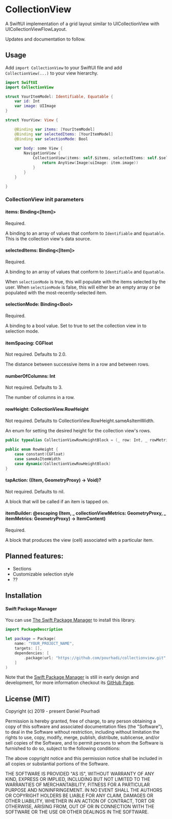 # CollectionView

A SwiftUI implementation of a grid layout similar to UICollectionView with UICollectionViewFlowLayout.

Updates and documentation to follow.

## Usage

Add `import CollectionView` to your SwiftUI file and add `CollectionView(...)` to your view hierarchy. 

```swift
import SwiftUI
import CollectionView

struct YourItemModel: Identifiable, Equatable {
    var id: Int
    var image: UIImage
}

struct YourView: View {

    @Binding var items: [YourItemModel]
    @Binding var selectedItems: [YourItemModel]
    @Binding var selectionMode: Bool
    
    var body: some View {
        NavigationView {
            CollectionView(items: self.$items, selectedItems: self.$selectedItems, selectionMode: self.$selectionMode)  { (item, collectionViewMetrics, itemMetrics) -> AnyView in
                return AnyView(Image(uiImage: item.image))
            }
        }
    }

}

```

### CollectionView init parameters

#### items: Binding<[Item]>

Required. 

A binding to an array of values that conform to `Identifiable` and `Equatable`. This is the collection view's data source.

#### selectedItems: Binding<[Item]>

Required.

A binding to an array of values that conform to `Identifiable` and `Equatable`.

When `selectionMode` is true, this will populate with the items selected by the user. When `selectionMode` is false, this will either be an empty array or be populated with the most-recently-selected item.

#### selectionMode: Binding\<Bool\>

Required.

A binding to a bool value. Set to true to set the collection view in to selection mode.

#### itemSpacing: CGFloat

Not required. Defaults to 2.0.

The distance between successive items in a row and between rows.

#### numberOfColumns: Int

Not required. Defaults to 3.

The number of columns in a row.

#### rowHeight: CollectionView.RowHeight

Not required. Defaults to CollectionView.RowHeight.sameAsItemWidth.

An enum for setting the desired height for the collection view's rows.

```swift
public typealias CollectionViewRowHeightBlock = (_ row: Int, _ rowMetrics: GeometryProxy, _ itemSpacing: CGFloat, _ numberOfColumns: Int) -> CGFloat
    
public enum RowHeight {
    case constant(CGFloat)
    case sameAsItemWidth
    case dynamic(CollectionViewRowHeightBlock)
}
 ```

#### tapAction: ((Item, GeometryProxy) -> Void)?

Not required. Defaults to nil.

A block that will be called if an item is tapped on.

#### itemBuilder: @escaping (Item, _ collectionViewMetrics: GeometryProxy, _ itemMetrics: GeometryProxy) -> ItemContent)

Required.

A block that produces the view (cell) associated with a particular item.

## Planned features:
* Sections
* Customizable selection style
* ??

## Installation

#### Swift Package Manager
You can use [The Swift Package Manager](https://swift.org/package-manager) to install this library.

```swift
import PackageDescription

let package = Package(
    name: "YOUR_PROJECT_NAME",
    targets: [],
    dependencies: [
        .package(url: "https://github.com/pourhadi/collectionview.git", .branch("master"))    
    ]
)
```

Note that the [Swift Package Manager](https://swift.org/package-manager) is still in early design and development, for more information checkout its [GitHub Page](https://github.com/apple/swift-package-manager).

## License (MIT)

Copyright (c) 2019 - present Daniel Pourhadi

Permission is hereby granted, free of charge, to any person obtaining a copy
of this software and associated documentation files (the "Software"), to deal
in the Software without restriction, including without limitation the rights
to use, copy, modify, merge, publish, distribute, sublicense, and/or sell
copies of the Software, and to permit persons to whom the Software is
furnished to do so, subject to the following conditions:

The above copyright notice and this permission notice shall be included in
all copies or substantial portions of the Software.

THE SOFTWARE IS PROVIDED "AS IS", WITHOUT WARRANTY OF ANY KIND, EXPRESS OR
IMPLIED, INCLUDING BUT NOT LIMITED TO THE WARRANTIES OF MERCHANTABILITY,
FITNESS FOR A PARTICULAR PURPOSE AND NONINFRINGEMENT. IN NO EVENT SHALL THE
AUTHORS OR COPYRIGHT HOLDERS BE LIABLE FOR ANY CLAIM, DAMAGES OR OTHER
LIABILITY, WHETHER IN AN ACTION OF CONTRACT, TORT OR OTHERWISE, ARISING FROM,
OUT OF OR IN CONNECTION WITH THE SOFTWARE OR THE USE OR OTHER DEALINGS IN
THE SOFTWARE.
